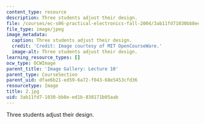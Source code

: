 ```yaml
---
content_type: resource
description: Three students adjust their design.
file: /courses/ec-s06-practical-electronics-fall-2004/3ab11fd71030bb8eed1b838171b05aab_2.jpg
file_type: image/jpeg
image_metadata:
  caption: Three students adjust their design.
  credit: 'Credit: Image courtesy of MIT OpenCourseWare.'
  image-alt: Three students adjust their design.
learning_resource_types: []
ocw_type: OCWImage
parent_title: 'Image Gallery: Lecture 10'
parent_type: CourseSection
parent_uid: dfae6b21-ed59-6a72-f043-68e5453cfd36
resourcetype: Image
title: 2.jpg
uid: 3ab11fd7-1030-bb8e-ed1b-838171b05aab
---
```

Three students adjust their design.

